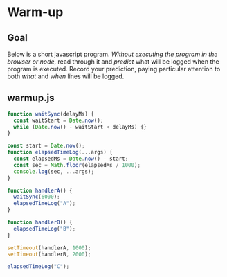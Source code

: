 # Warm-up

## Goal
Below is a short javascript program. _Without executing the program in the browser or node_, read through it and _predict_ what will be logged when the program is executed. Record your prediction, paying particular attention to both _what_ and _when_ lines will be logged.

## warmup.js
```javascript
function waitSync(delayMs) {
  const waitStart = Date.now();
  while (Date.now() - waitStart < delayMs) {}
}

const start = Date.now();
function elapsedTimeLog(...args) {
  const elapsedMs = Date.now() - start;
  const sec = Math.floor(elapsedMs / 1000);
  console.log(sec, ...args);
}

function handlerA() {
  waitSync(6000);
  elapsedTimeLog("A");
}

function handlerB() {
  elapsedTimeLog("B");
}

setTimeout(handlerA, 1000);
setTimeout(handlerB, 2000);

elapsedTimeLog("C");
```